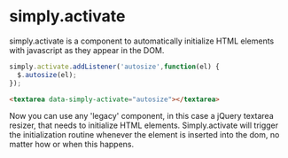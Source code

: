 # simply.activate

simply.activate is a component to automatically initialize HTML elements with 
javascript as they appear in the DOM.

```javascript
simply.activate.addListener('autosize',function(el) {
  $.autosize(el);
});
```

```html
<textarea data-simply-activate="autosize"></textarea>
```

Now you can use any 'legacy' component, in this case a jQuery textarea 
resizer, that needs to initialize HTML elements. Simply.activate will
trigger the initialization routine whenever the element is inserted into the
dom, no matter how or when this happens.
